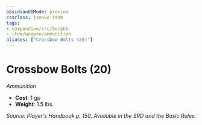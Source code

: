 ```yaml
---
obsidianUIMode: preview
cssclass: json5e-item
tags:
- compendium/src/5e/phb
- item/weapon/ammunition
aliases: ["Crossbow Bolts (20)"]
---
```

# Crossbow Bolts (20)
*Ammunition*  

- **Cost**: 1 gp
- **Weight**: 1.5 lbs.

*Source: Player's Handbook p. 150. Available in the SRD and the Basic Rules.*